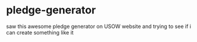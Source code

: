 # pledge-generator
saw this awesome pledge generator on USOW website and trying to see if i can create something like it
<rect x="0.001" class="photo-overlay-background" opacity="0.55" fill="#006FAD" width="308.29" height="308.29"></rect>
